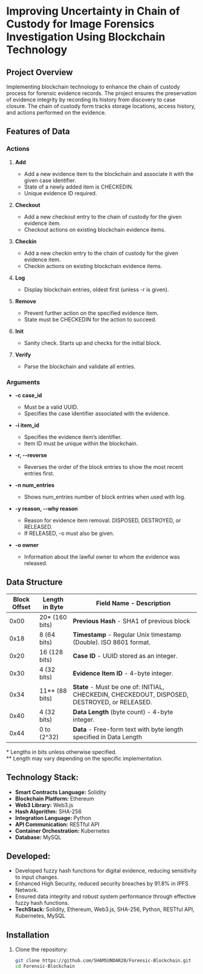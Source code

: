 # Improving Uncertainty in Chain of Custody for Image Forensics Investigation Using Blockchain Technology

## Project Overview

Implementing blockchain technology to enhance the chain of custody process for forensic evidence records. The project ensures the preservation of evidence integrity by recording its history from discovery to case closure. The chain of custody form tracks storage locations, access history, and actions performed on the evidence.

## Features of Data

### Actions

1. **Add**
   - Add a new evidence item to the blockchain and associate it with the given case identifier.
   - State of a newly added item is CHECKEDIN.
   - Unique evidence ID required.

2. **Checkout**
   - Add a new checkout entry to the chain of custody for the given evidence item.
   - Checkout actions on existing blockchain evidence items.

3. **Checkin**
   - Add a new checkin entry to the chain of custody for the given evidence item.
   - Checkin actions on existing blockchain evidence items.

4. **Log**
   - Display blockchain entries, oldest first (unless -r is given).

5. **Remove**
   - Prevent further action on the specified evidence item.
   - State must be CHECKEDIN for the action to succeed.

6. **Init**
   - Sanity check. Starts up and checks for the initial block.

7. **Verify**
   - Parse the blockchain and validate all entries.

### Arguments

- **-c case_id**
   - Must be a valid UUID.
   - Specifies the case identifier associated with the evidence.

- **-i item_id**
   - Specifies the evidence item’s identifier.
   - Item ID must be unique within the blockchain.

- **-r, --reverse**
   - Reverses the order of the block entries to show the most recent entries first.

- **-n num_entries**
   - Shows num_entries number of block entries when used with log.

- **-y reason, --why reason**
   - Reason for evidence item removal: DISPOSED, DESTROYED, or RELEASED.
   - If RELEASED, -o must also be given.

- **-o owner**
   - Information about the lawful owner to whom the evidence was released.

## Data Structure

| Block Offset | Length in Byte | Field Name - Description                                            |
| ------------ | --------------- | ------------------------------------------------------------------- |
| 0x00         | 20\* (160 bits) | **Previous Hash** - SHA1 of previous block                          |
| 0x18         | 8 (64 bits)     | **Timestamp** - Regular Unix timestamp (Double). ISO 8601 format.   |
| 0x20         | 16 (128 bits)   | **Case ID** - UUID stored as an integer.                             |
| 0x30         | 4 (32 bits)     | **Evidence Item ID** - 4-byte integer.                               |
| 0x34         | 11\*\* (88 bits)| **State** - Must be one of: INITIAL, CHECKEDIN, CHECKEDOUT, DISPOSED, DESTROYED, or RELEASED. |
| 0x40         | 4 (32 bits)     | **Data Length** (byte count) - 4-byte integer.                      |
| 0x44         | 0 to (2^32)     | **Data** - Free-form text with byte length specified in Data Length |

\* Lengths in bits unless otherwise specified.  
\*\* Length may vary depending on the specific implementation.

## Technology Stack:
 - **Smart Contracts Language:** Solidity
 - **Blockchain Platform:** Ethereum
 - **Web3 Library:** Web3.js
 - **Hash Algorithm:** SHA-256
 - **Integration Language:** Python
 - **API Communication:** RESTful API
 - **Container Orchestration:** Kubernetes
 - **Database:** MySQL


## Developed:

- Developed fuzzy hash functions for digital evidence, reducing sensitivity to input changes.
- Enhanced High Security, reduced security breaches by 91.8% in IPFS Network.
- Ensured data integrity and robust system performance through effective fuzzy hash functions.
- **TechStack:** Solidity, Ethereum, Web3.js, SHA-256, Python, RESTful API, Kubernetes, MySQL

## Installation

1. Clone the repository:

   ```bash
   git clone https://github.com/SHAMSUNDAR20/Forensic-Blockchain.git
   cd Forensic-Blockchain
